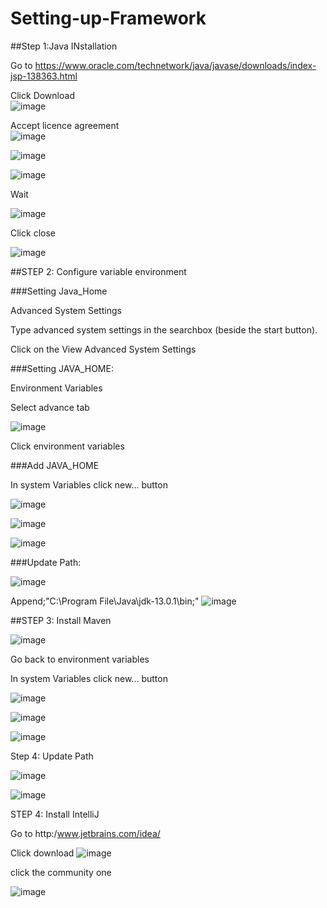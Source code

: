 # Setting-up-Framework
##Step 1:Java INstallation

Go to https://www.oracle.com/technetwork/java/javase/downloads/index-jsp-138363.html

Click Download  
![image](https://user-images.githubusercontent.com/55090933/67085255-68f84400-f196-11e9-8c80-6a7cabb672a8.png)

Accept licence agreement  
![image](https://user-images.githubusercontent.com/55090933/67086295-55e67380-f198-11e9-8914-5f432c529b5b.png)

![image](https://user-images.githubusercontent.com/55090933/67086858-a3afab80-f199-11e9-80ef-f5d2a592d2b3.png)

![image](https://user-images.githubusercontent.com/55090933/67086975-e5d8ed00-f199-11e9-8e12-c4e6c4c61c17.png)

Wait

![image](https://user-images.githubusercontent.com/55090933/67087181-4e27ce80-f19a-11e9-83ed-1e49cffadd05.png)

Click close

![image](https://user-images.githubusercontent.com/55090933/67087296-8cbd8900-f19a-11e9-8ffa-8574f6ec602c.png)

##STEP 2: Configure variable environment

###Setting Java_Home

Advanced System Settings

Type advanced system settings in the searchbox (beside the start button).


Click on the View Advanced System Settings

###Setting JAVA_HOME:

Environment Variables

Select advance tab


![image](https://user-images.githubusercontent.com/55090933/67090107-27b96180-f1a1-11e9-9602-27e833835ab3.png)


Click environment variables

###Add JAVA_HOME

In system Variables click new... button

![image](https://user-images.githubusercontent.com/55090933/67090620-829f8880-f1a2-11e9-8376-1452609e647f.png)

![image](https://user-images.githubusercontent.com/55090933/67090749-d6aa6d00-f1a2-11e9-996c-baa368b078a8.png)

![image](https://user-images.githubusercontent.com/55090933/67091125-c1820e00-f1a3-11e9-95ee-ce016a5b4ef4.png)

###Update Path:

![image](https://user-images.githubusercontent.com/55090933/67091412-75839900-f1a4-11e9-90a3-acefa06e4150.png)


Append;"C:\Program File\Java\jdk-13.0.1\bin;"
![image](https://user-images.githubusercontent.com/55090933/67091669-29852400-f1a5-11e9-9b13-0f991a3d1420.png)


##STEP 3: Install Maven

![image](https://user-images.githubusercontent.com/55090933/67095687-77eaf080-f1ae-11e9-8bdb-a646a772e3c7.png)

Go back to environment variables

In system Variables click new... button

![image](https://user-images.githubusercontent.com/55090933/67090620-829f8880-f1a2-11e9-8376-1452609e647f.png)

![image](https://user-images.githubusercontent.com/55090933/67090749-d6aa6d00-f1a2-11e9-996c-baa368b078a8.png)

![image](https://user-images.githubusercontent.com/55090933/67096866-e6c94900-f1b0-11e9-92b0-585b8850a584.png)

Step 4: Update Path

![image](https://user-images.githubusercontent.com/55090933/67091412-75839900-f1a4-11e9-90a3-acefa06e4150.png)


![image](https://user-images.githubusercontent.com/55090933/67097333-ca79dc00-f1b1-11e9-9d14-c5ea146cd457.png)


STEP 4: Install IntelliJ

Go to http:/www.jetbrains.com/idea/

Click download
![image](https://user-images.githubusercontent.com/55090933/67098012-4163a480-f1b3-11e9-8bf0-a2bbf23c1156.png)

click the community one

![image](https://user-images.githubusercontent.com/55090933/67098205-a61eff00-f1b3-11e9-9a52-79c17b422762.png)





















